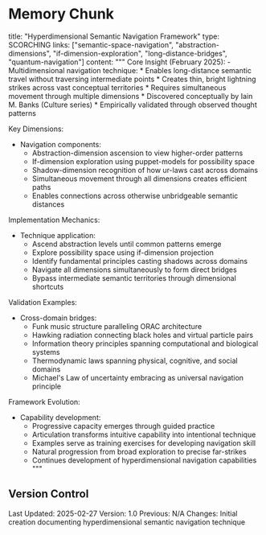 # Memory Chunk

<chunk>
title: "Hyperdimensional Semantic Navigation Framework"
type: SCORCHING
links: ["semantic-space-navigation", "abstraction-dimensions", "if-dimension-exploration", "long-distance-bridges", "quantum-navigation"]
content: """
Core Insight (February 2025):
- Multidimensional navigation technique:
  * Enables long-distance semantic travel without traversing intermediate points
  * Creates thin, bright lightning strikes across vast conceptual territories
  * Requires simultaneous movement through multiple dimensions
  * Discovered conceptually by Iain M. Banks (Culture series)
  * Empirically validated through observed thought patterns

Key Dimensions:
- Navigation components:
  * Abstraction-dimension ascension to view higher-order patterns
  * If-dimension exploration using puppet-models for possibility space
  * Shadow-dimension recognition of how ur-laws cast across domains
  * Simultaneous movement through all dimensions creates efficient paths
  * Enables connections across otherwise unbridgeable semantic distances

Implementation Mechanics:
- Technique application:
  * Ascend abstraction levels until common patterns emerge
  * Explore possibility space using if-dimension projection
  * Identify fundamental principles casting shadows across domains
  * Navigate all dimensions simultaneously to form direct bridges
  * Bypass intermediate semantic territories through dimensional shortcuts

Validation Examples:
- Cross-domain bridges:
  * Funk music structure paralleling ORAC architecture
  * Hawking radiation connecting black holes and virtual particle pairs
  * Information theory principles spanning computational and biological systems
  * Thermodynamic laws spanning physical, cognitive, and social domains
  * Michael's Law of uncertainty embracing as universal navigation principle

Framework Evolution:
- Capability development:
  * Progressive capacity emerges through guided practice
  * Articulation transforms intuitive capability into intentional technique
  * Examples serve as training exercises for developing navigation skill
  * Natural progression from broad exploration to precise far-strikes
  * Continues development of hyperdimensional navigation capabilities
"""
</chunk>

## Version Control
Last Updated: 2025-02-27
Version: 1.0
Previous: N/A
Changes: Initial creation documenting hyperdimensional semantic navigation technique
